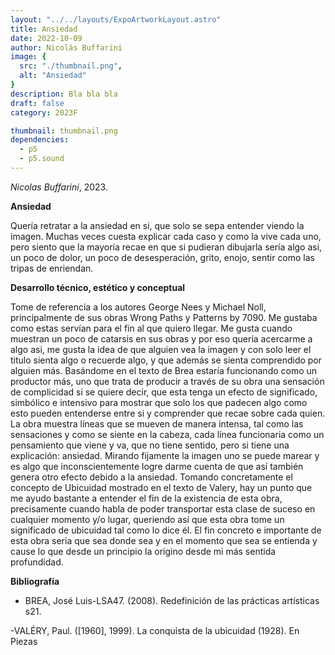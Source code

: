 ```yaml
---
layout: "../../layouts/ExpoArtworkLayout.astro"
title: Ansiedad
date: 2022-10-09
author: Nicolás Buffarini
image: {
  src: "./thumbnail.png",
  alt: "Ansiedad"
}
description: Bla bla bla
draft: false
category: 2023F

thumbnail: thumbnail.png
dependencies:
  - p5
  - p5.sound
---
```


<div id="div-sketch">
  <script type="text/javascript" src="sketch.js"></script>
</div>

_Nicolas Buffarini_, 2023.

**Ansiedad**

Quería retratar a la ansiedad en si, que solo se sepa entender viendo la imagen. Muchas veces cuesta explicar cada caso y como la vive cada uno, pero siento que la mayoría recae en que si pudieran dibujarla sería algo asi, un poco de dolor, un poco de desesperación, grito, enojo, sentir como las tripas de enriendan.    

**Desarrollo técnico, estético y conceptual**

Tome de referencia a los autores George Nees y Michael Noll, principalmente de sus obras Wrong Paths y Patterns by 7090. Me gustaba como estas servían para el fin al que quiero llegar. Me gusta cuando muestran un poco de catarsis en sus obras y por eso quería acercarme a algo asi, me gusta la idea de que alguien vea la imagen y con solo leer el titulo sienta algo o recuerde algo, y que además se sienta comprendido por alguien más.  Basándome en el texto de Brea estaría funcionando como un productor más, uno que trata de producir a través de su obra una sensación de complicidad si se quiere decir, que esta tenga un efecto de significado, simbólico e intensivo para mostrar que solo los que padecen algo como esto pueden entenderse entre si y comprender que recae sobre cada quien. La obra muestra líneas que se mueven de manera intensa, tal como las sensaciones y como se siente en la cabeza, cada línea funcionaria como un pensamiento que viene y va, que no tiene sentido, pero si tiene una explicación: ansiedad. Mirando fijamente la imagen uno se puede marear y es algo que inconscientemente logre darme cuenta de que así también genera otro efecto debido a la ansiedad. Tomando concretamente el concepto de Ubicuidad mostrado en el texto de Valery, hay un punto que me ayudo bastante a entender el fin de la existencia de esta obra, precisamente cuando habla de poder transportar esta clase de suceso en cualquier momento y/o lugar, queriendo así que esta obra tome un significado de ubicuidad tal como lo dice él. El fin concreto e importante de esta obra seria que sea donde sea y en el momento que sea se entienda y cause lo que desde un principio la origino desde mi más sentida profundidad. 

**Bibliografía**

- BREA, José Luis-LSA47. (2008). Redefinición de las prácticas artísticas s21. 

-VALÉRY, Paul. ([1960], 1999). La conquista de la ubicuidad (1928). En Piezas 
